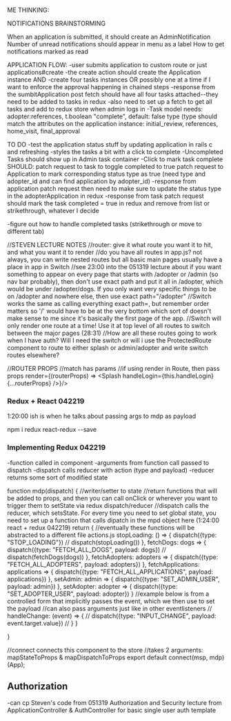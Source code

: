 ME THINKING:

NOTIFICATIONS BRAINSTORMING

When an application is submitted, it should create an AdminNotification 
Number of unread notifications should appear in menu as a label
How to get notifications marked as read












APPLICATION FLOW:
-user submits application to custom route or just applications#create
-the create action should create the Application instance AND
-create four tasks instances OR possibly one at a time if I want to enforce the approval happening in chained steps
-response from the sumbitApplication post fetch should have all four tasks attached--they need to be added to tasks in redux
-also need to set up a fetch to get all tasks and add to redux store when admin logs in 
-Task model needs: 
  adopter:references,
  t.boolean "complete", default: false 
  type (type should match the attributes on the application instance: initial_review, references, home_visit, final_approval

  TO DO
-test the application status stuff by updating application in rails c and refreshing
-styles the tasks a bit with a click to complete
-Uncompleted Tasks should show up in Admin task container
-Click to mark task complete SHOULD:
  patch request to task to toggle completed to true
  patch request to Application to mark corresponding status type as true (need type and adopter_id and can find application by adopter_id)
-response from application patch request then need to make sure to update the status type in the adopterApplication in redux
-response from task patch request should mark the task completed = true in redux and remove from list or strikethrough, whatever I decide



-figure out how to handle completed tasks (strikethrough or move to different tab)





//STEVEN LECTURE NOTES
//router: give it what route you want it to hit, and what you want it to render
//do you have all routes in app.js? not always, you can write nested routes but all basic main pages usually have a place in app in Switch
//see 23:00 into the 051319 lecture about if you want something to appear on every page that starts with /adopter or /admin (so nav bar probably), then don't use exact path and put it all in /adopter, which would be under /adopter/dogs. If you only want very specific things to be on /adopter and nowhere else, then use exact path="/adopter"
//Switch works the same as calling everything exact path=, but remember order matters so '/' would have to be at the very bottom which sort of doesn't make sense to me since it's basically the first page of the app. 
//Switch will only render one route at a time! Use it at top level of all routes to switch between the major pages (28:31)
//How are all these routes going to work when I have auth? Will I need the switch or will i use the ProtectedRoute component to route to either splash or admin/adopter and write switch routes elsewhere?

//ROUTER PROPS
//match has params
//if using render in Route, then pass props render={(routerProps) => <Splash handleLogin={this.handleLogin} {...routerProps} />}/>


### Redux + React 042219
1:20:00 ish is when he talks about passing args to mdp as payload

npm i redux react-redux --save

### Implementing Redux 042219
-function called in component
-arguments from function call passed to dispatch
-dispatch calls reducer with action (type and payload)
-reducer returns some sort of modified state

function mdp(dispatch) {
  //writer/setter to state
  //return functions that will be added to props, and then you can call onClick or wherever you want to trigger them to setState via redux dispatch/reducer
  //dispatch calls the reducer, which setsState. For every time you need to set global state, you need to set up a function that calls dipatch in the mpd object here (1:24:00 react + redux 042219)
  return {
    //eventually these functions will be abstracted to a different file actions.js
    stopLoading: () => {
      dispatch({type: "STOP_LOADING"})
      // dispatch(stopLoading())
    },
    fetchDogs: dogs => {
      dispatch({type: "FETCH_ALL_DOGS", payload: dogs})
      // dispatch(fetchDogs(dogs))
    },
    fetchAdopters: adopters => {
      dispatch({type: "FETCH_ALL_ADOPTERS", payload: adopters})
    },
    fetchApplications: applications => {
      dispatch({type: "FETCH_ALL_APPLICATIONS", payload: applications})
    },
    setAdmin: admin => {
      dispatch({type: "SET_ADMIN_USER", payload: admin})
    },
    setAdopter: adopter => {
      dispatch({type: "SET_ADOPTER_USER", payload: adopter})
    }
    //example below is from a controlled form that implicitly passes the event, which we then use to set the payload
    //can also pass arguments just like in other eventlisteners
    // handleChange: (event) => {
    //   dispatch({type: "INPUT_CHANGE", payload: event.target.value})
    // }
  }

}


//connect connects this component to the store
//takes 2 arguments: mapStateToProps & mapDispatchToProps
export default connect(msp, mdp)(App);

## Authorization
-can cp Steven's code from 051319 Authorization and Security lecture from ApplicationController & AuthController for basic single user auth template
